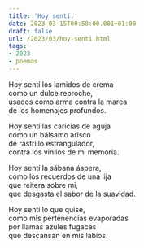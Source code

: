 ```yaml
---
title: 'Hoy sentí.'
date: 2023-03-15T00:58:00.001+01:00
draft: false
url: /2023/03/hoy-senti.html
tags: 
- 2023
- poemas
---
```


Hoy sentí los lamidos de crema  
como un dulce reproche,  
usados como arma contra la marea  
de los homenajes profundos.  

Hoy sentí las caricias de aguja  
como un bálsamo arisco  
de rastrillo estrangulador,  
contra los vinilos de mi memoria.  

Hoy sentí la sábana áspera,  
como los recuerdos de una lija  
que reitera sobre mi,  
que desgasta el sabor de la suavidad.  

Hoy sentí lo que quise,  
como mis pertenencias evaporadas  
por llamas azules fugaces  
que descansan en mis labios.  